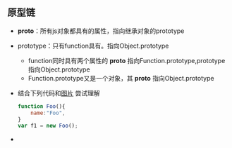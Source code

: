 ## 原型链

* __proto__：所有js对象都具有的属性，指向继承对象的prototype
* prototype：只有function具有。指向Object.prototype
    * function同时具有两个属性的 __proto__ 指向Function.prototype,prototype指向Object.prototype
    * Function.prototype又是一个对象，其 __proto__ 指向Object.prototype

*  结合下列代码和[图片](http://www.mollypages.org/tutorials/js.mp) 尝试理解
    ``` javascript
    function Foo(){
        name:"Foo",
    }
    var f1 = new Foo();
    ```
 * 
